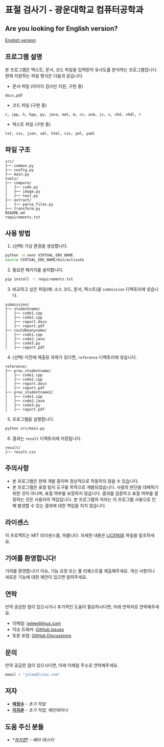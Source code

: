 # 표절 검사기 - 광운대학교 컴퓨터공학과

## Are you looking for English version?
[English version](README.md)

## 프로그램 설명
본 프로그램은 텍스트, 문서, 코드 파일을 입력받아 유사도를 분석하는 프로그램입니다.
현재 지원하는 파일 형식은 다음과 같습니다.

- 문서 파일 (이미지 검사만 지원, 구현 중)
```text
docx,pdf
```
- 코드 파일 (구현 중)
```text
c, cpp, h, hpp, py, java, mat, m, cs, asm, js, v, vhd, vhdl, r
```
- 텍스트 파일 (구현 중)
```text
txt, csv, json, xml, html, css, yml, yaml
```

## 파일 구조
```text
src/
├── common.py
├── config.py
├── main.py
tools/
├── compare/
│   ├── code.py
│   ├── image.py
│   ├── text.py
├── extract/
│   ├── parse_files.py
├── transform.py
README.md
requirements.txt
```

## 사용 방법
1. (선택) 가상 환경을 생성합니다.
```bash
python -m venv VIRTUAL_ENV_NAME
source VIRTUAL_ENV_NAME/bin/activate
```

2. 필요한 패키지를 설치합니다.
```bash
pip install -r requirements.txt
```

3. 비교하고 싶은 파일(예: 소스 코드, 문서, 텍스트)을 `submission` 디렉토리에 넣습니다.
```text
submission/
├── studentname/
│   ├── code1.cpp
│   ├── code2.cpp
│   ├── report.docx
│   ├── report.pdf
├── couldbeanyname/
│   ├── code1.cpp
│   ├── code2.java
│   ├── code3.py
│   ├── report.pdf
```

4. (선택) 이전에 제출된 과제가 있다면, `reference` 디렉토리에 넣습니다.
```text
reference/
├── prev_studentname/
│   ├── code1.cpp
│   ├── code2.cpp
│   ├── report.docx
│   ├── report.pdf
├── prev_studentname2/
│   ├── code1.cpp
│   ├── code2.java
│   ├── code3.py
│   ├── report.pdf
```

5. 프로그램을 실행합니다.
```bash
python src/main.py
```

6. 결과는 `result` 디렉토리에 저장됩니다.
```text
result/
├── result.csv
```

## 주의사항
- 본 프로그램은 현재 개발 중이며 정상적으로 작동하지 않을 수 있습니다.
- 본 프로그램은 표절 탐지 도구를 목적으로 개발되었습니다. 사람의 판단을 대체하기 위한 것이 아니며, 표절 여부를 보장하지 않습니다. 결과를 검증하고 표절 여부를 결정하는 것은 사용자의 책임입니다. 본 프로그램의 저자는 이 프로그램 사용으로 인해 발생할 수 있는 결과에 대한 책임을 지지 않습니다.

## 라이센스
이 프로젝트는 MIT 라이센스를, 따릅니다. 자세한 내용은 [LICENSE](LICENSE) 파일을 참조하세요.

## 기여를 환영합니다!
기여를 환영합니다! 이슈, 기능 요청 또는 풀 리퀘스트를 제출해주세요. 개선 사항이나 새로운 기능에 대한 제안이 있으면 알려주세요.

## 연락
만약 궁금한 점이 있으시거나 추가적인 도움이 필요하시다면, 아래 연락처로 연락해주세요.
- 이메일: [jwlee@linux.com](mailto:jwlee@linux.com)
- 이슈 트래커: [GitHub Issues](https://github.com/metr0jw/Plagiarism-finder/issues)
- 토론 포럼: [GitHub Discussions](https://github.com/metr0jw/Plagiarism-finder/discussions)

## 문의
만약 궁금한 점이 있으시다면, 아래 이메일 주소로 연락해주세요.
```python
email = "jwlee@linux.com"
```

## 저자
- [**박장수**](https://github.com/jangsoopark) - *초기 작업*
- [**이지운**](https://github.com/metr0jw) - *초기 작업*, *메인테이너*

## 도움 주신 분들
- *[*하지현**](https://github.com/j2hxxx) - *베타 테스터*
